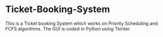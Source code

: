 # Ticket-Booking-System
This is a Ticket booking System which works on Priority Scheduling and FCFS algorithms. The GUI is coded in Python using Tkinter.
